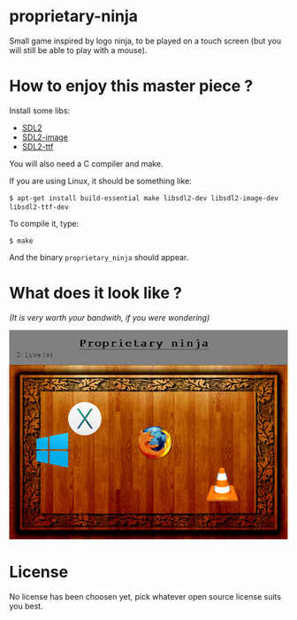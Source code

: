 
# proprietary-ninja

Small game inspired by logo ninja, to be played on a touch screen (but you will still be able to play with a mouse).

# How to enjoy this master piece ?

Install some libs:

* [SDL2](http://libsdl.org/)
* [SDL2-image](https://www.libsdl.org/projects/SDL_image/)
* [SDL2-ttf](https://www.libsdl.org/projects/SDL_ttf/)

You will also need a C compiler and make.

If you are using Linux, it should be something like:
```
$ apt-get install build-essential make libsdl2-dev libsdl2-image-dev libsdl2-ttf-dev
```

To compile it, type:

```
$ make
```

And the binary `proprietary_ninja` should appear.

# What does it look like ?

*(It is very worth your bandwith, if you were wondering)*

![screenshot](screenshot.bmp)

# License

No license has been choosen yet, pick whatever open source license suits you best.

